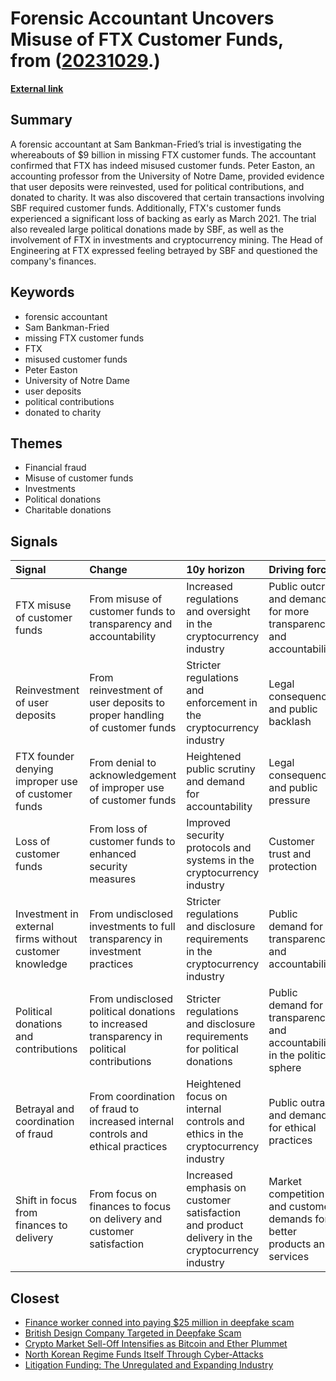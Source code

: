 # __Forensic Accountant Uncovers Misuse of FTX Customer Funds__, from ([20231029](https://kghosh.substack.com/p/20231029).)

__[External link](https://gizmodo.com/sbf-made-billions-disappear-forensic-accountant-found-1850942819)__



## Summary

A forensic accountant at Sam Bankman-Fried’s trial is investigating the whereabouts of $9 billion in missing FTX customer funds. The accountant confirmed that FTX has indeed misused customer funds. Peter Easton, an accounting professor from the University of Notre Dame, provided evidence that user deposits were reinvested, used for political contributions, and donated to charity. It was also discovered that certain transactions involving SBF required customer funds. Additionally, FTX's customer funds experienced a significant loss of backing as early as March 2021. The trial also revealed large political donations made by SBF, as well as the involvement of FTX in investments and cryptocurrency mining. The Head of Engineering at FTX expressed feeling betrayed by SBF and questioned the company's finances.

## Keywords

* forensic accountant
* Sam Bankman-Fried
* missing FTX customer funds
* FTX
* misused customer funds
* Peter Easton
* University of Notre Dame
* user deposits
* political contributions
* donated to charity

## Themes

* Financial fraud
* Misuse of customer funds
* Investments
* Political donations
* Charitable donations

## Signals

| Signal                                                  | Change                                                                                    | 10y horizon                                                                                     | Driving force                                                             |
|:--------------------------------------------------------|:------------------------------------------------------------------------------------------|:------------------------------------------------------------------------------------------------|:--------------------------------------------------------------------------|
| FTX misuse of customer funds                            | From misuse of customer funds to transparency and accountability                          | Increased regulations and oversight in the cryptocurrency industry                              | Public outcry and demand for more transparency and accountability         |
| Reinvestment of user deposits                           | From reinvestment of user deposits to proper handling of customer funds                   | Stricter regulations and enforcement in the cryptocurrency industry                             | Legal consequences and public backlash                                    |
| FTX founder denying improper use of customer funds      | From denial to acknowledgement of improper use of customer funds                          | Heightened public scrutiny and demand for accountability                                        | Legal consequences and public pressure                                    |
| Loss of customer funds                                  | From loss of customer funds to enhanced security measures                                 | Improved security protocols and systems in the cryptocurrency industry                          | Customer trust and protection                                             |
| Investment in external firms without customer knowledge | From undisclosed investments to full transparency in investment practices                 | Stricter regulations and disclosure requirements in the cryptocurrency industry                 | Public demand for transparency and accountability                         |
| Political donations and contributions                   | From undisclosed political donations to increased transparency in political contributions | Stricter regulations and disclosure requirements for political donations                        | Public demand for transparency and accountability in the political sphere |
| Betrayal and coordination of fraud                      | From coordination of fraud to increased internal controls and ethical practices           | Heightened focus on internal controls and ethics in the cryptocurrency industry                 | Public outrage and demand for ethical practices                           |
| Shift in focus from finances to delivery                | From focus on finances to focus on delivery and customer satisfaction                     | Increased emphasis on customer satisfaction and product delivery in the cryptocurrency industry | Market competition and customer demands for better products and services  |

## Closest

* [Finance worker conned into paying $25 million in deepfake scam](d58f865ef4ddbe1ee773770b8910a10b)
* [British Design Company Targeted in Deepfake Scam](cd5c0b00f56de7704304a9dad3b437a7)
* [Crypto Market Sell-Off Intensifies as Bitcoin and Ether Plummet](3df21712dc64230ab6f16aea00683d3f)
* [North Korean Regime Funds Itself Through Cyber-Attacks](53bd93132837d364cdf6eb18576aa8bb)
* [Litigation Funding: The Unregulated and Expanding Industry](4e8e2c73e225932e90e085ff0a36da60)